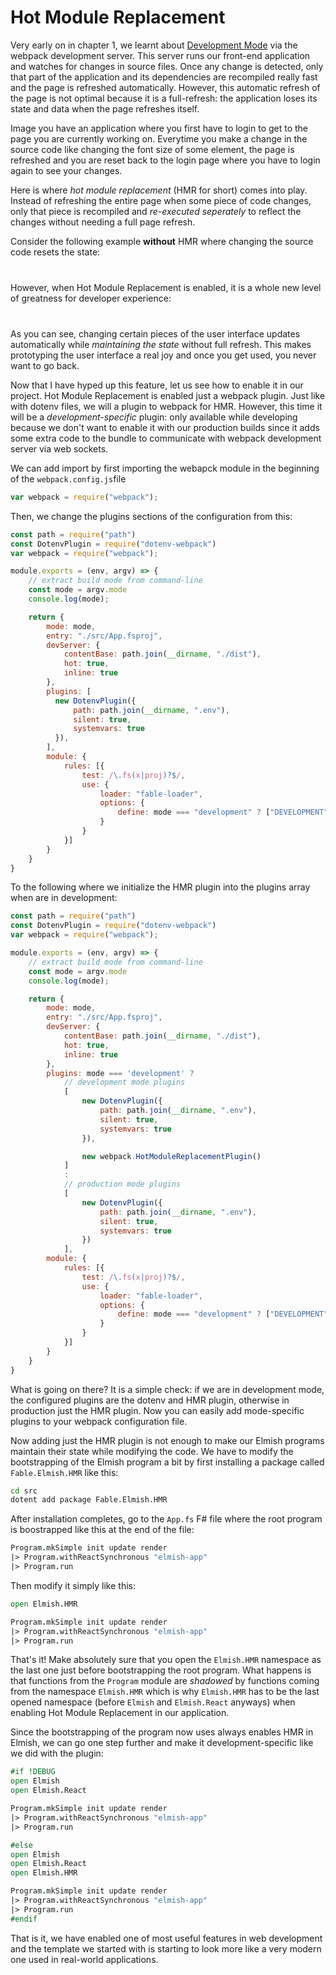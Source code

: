 # Hot Module Replacement

Very early on in chapter 1, we learnt about [Development Mode](../fable/development-mode) via the webpack development server. This server runs our front-end application and watches for changes in source files. Once any change is detected, only that part of the application and its dependencies are recompiled really fast and the page is refreshed automatically. However, this automatic refresh of the page is not optimal because it is a full-refresh: the application loses its state and data when the page refreshes itself.

Image you have an application where you first have to login to get to the page you are currently working on. Everytime you make a change in the source code like changing the font size of some element, the page is refreshed and you are reset back to the login page where you have to login again to see your changes.

Here is where *hot module replacement* (HMR for short) comes into play. Instead of refreshing the entire page when some piece of code changes, only that piece is recompiled and *re-executed seperately* to reflect the changes without needing a full page refresh.

Consider the following example **without** HMR where changing the source code resets the state:

<div style="margin-top: 40px; margin-bottom:40px; width:100%">
  <div style="margin: 0 auto; width:100%;">
    <resolved-image source="/images/dev-flow/without-hmr.gif" />
  </div>
</div>

However, when Hot Module Replacement is enabled, it is a whole new level of greatness for developer experience:

<div style="margin-top: 40px; margin-bottom:40px; width:100%">
  <div style="margin: 0 auto; width:100%;">
    <resolved-image source="/images/dev-flow/with-hmr.gif" />
  </div>
</div>

As you can see, changing certain pieces of the user interface updates automatically while *maintaining the state* without full refresh. This makes prototyping the user interface a real joy and once you get used, you never want to go back.

Now that I have hyped up this feature, let us see how to enable it in our project. Hot Module Replacement is enabled just a webpack plugin. Just like with dotenv files, we will a plugin to webpack for HMR. However, this time it will be a *development-specific* plugin: only available while developing because we don't want to enable it with our production builds since it adds some extra code to the bundle to communicate with webpack development server via web sockets.

We can add import by first importing the webapck module in the beginning of the `webpack.config.js`file
```js
var webpack = require("webpack");
```
Then, we change the plugins sections of the configuration from this:
```js {highlight: ['18-24']}
const path = require("path")
const DotenvPlugin = require("dotenv-webpack")
var webpack = require("webpack");

module.exports = (env, argv) => {
    // extract build mode from command-line
    const mode = argv.mode
    console.log(mode);

    return {
        mode: mode,
        entry: "./src/App.fsproj",
        devServer: {
            contentBase: path.join(__dirname, "./dist"),
            hot: true,
            inline: true
        },
        plugins: [
          new DotenvPlugin({
              path: path.join(__dirname, ".env"),
              silent: true,
              systemvars: true
          }),
        ],
        module: {
            rules: [{
                test: /\.fs(x|proj)?$/,
                use: {
                    loader: "fable-loader",
                    options: {
                        define: mode === "development" ? ["DEVELOPMENT"] : []
                    }
                }
            }]
        }
    }
}
```
To the following where we initialize the HMR plugin into the plugins array when are in development:
```js {highlight: ['18-37']}
const path = require("path")
const DotenvPlugin = require("dotenv-webpack")
var webpack = require("webpack");

module.exports = (env, argv) => {
    // extract build mode from command-line
    const mode = argv.mode
    console.log(mode);

    return {
        mode: mode,
        entry: "./src/App.fsproj",
        devServer: {
            contentBase: path.join(__dirname, "./dist"),
            hot: true,
            inline: true
        },
        plugins: mode === 'development' ?
            // development mode plugins
            [
                new DotenvPlugin({
                    path: path.join(__dirname, ".env"),
                    silent: true,
                    systemvars: true
                }),

                new webpack.HotModuleReplacementPlugin()
            ]
            :
            // production mode plugins
            [
                new DotenvPlugin({
                    path: path.join(__dirname, ".env"),
                    silent: true,
                    systemvars: true
                })
            ],
        module: {
            rules: [{
                test: /\.fs(x|proj)?$/,
                use: {
                    loader: "fable-loader",
                    options: {
                        define: mode === "development" ? ["DEVELOPMENT"] : []
                    }
                }
            }]
        }
    }
}
```
What is going on there? It is a simple check: if we are in development mode, the configured plugins are the dotenv and HMR plugin, otherwise in production just the HMR plugin. Now you can easily add mode-specific plugins to your webpack configuration file.

Now adding just the HMR plugin is not enough to make our Elmish programs maintain their state while modifying the code. We have to modify the bootstrapping of the Elmish program a bit by first installing a package called `Fable.Elmish.HMR` like this:
```bash
cd src
dotent add package Fable.Elmish.HMR
```
After installation completes, go to the `App.fs` F# file where the root program is boostrapped like this at the end of the file:
```fsharp
Program.mkSimple init update render
|> Program.withReactSynchronous "elmish-app"
|> Program.run
```
Then modify it simply like this:
```fsharp {highlight: [1]}
open Elmish.HMR

Program.mkSimple init update render
|> Program.withReactSynchronous "elmish-app"
|> Program.run
```
That's it! Make absolutely sure that you open the `Elmish.HMR` namespace as the last one just before bootstrapping the root program. What happens is that functions from the `Program` module are *shadowed* by functions coming from the namespace `Elmish.HMR` which is why `Elmish.HMR` has to be the last opened namespace (before `Elmish` and `Elmish.React` anyways) when enabling Hot Module Replacement in our application.

Since the bootstrapping of the program now uses always enables HMR in Elmish, we can go one step further and make it development-specific like we did with the plugin:
```fsharp
#if !DEBUG
open Elmish
open Elmish.React

Program.mkSimple init update render
|> Program.withReactSynchronous "elmish-app"
|> Program.run

#else
open Elmish
open Elmish.React
open Elmish.HMR

Program.mkSimple init update render
|> Program.withReactSynchronous "elmish-app"
|> Program.run
#endif
```
That is it, we have enabled one of most useful features in web development and the template we started with is starting to look more like a very modern one used in real-world applications.